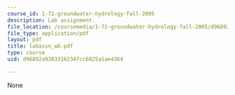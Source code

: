 ```yaml
---
course_id: 1-72-groundwater-hydrology-fall-2005
description: Lab assignment.
file_location: /coursemedia/1-72-groundwater-hydrology-fall-2005/d96892a9383316234fcc6825a1ae4364_labassn_wb.pdf
file_type: application/pdf
layout: pdf
title: labassn_wb.pdf
type: course
uid: d96892a9383316234fcc6825a1ae4364

---
```

None